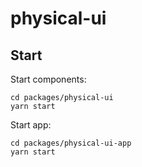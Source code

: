 # physical-ui

## Start
Start components:
```
cd packages/physical-ui
yarn start
```

Start app:
```
cd packages/physical-ui-app
yarn start
```
